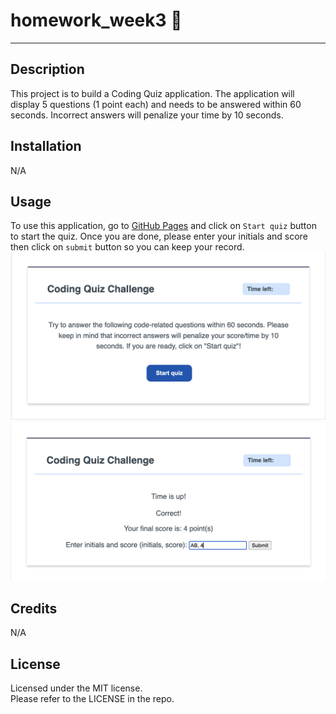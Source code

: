 # homework_week3  :book:
---
## Description
This project is to build a Coding Quiz application. The application will display 5 questions (1 point each) and needs to be answered within 60 seconds. Incorrect answers will penalize your time by 10 seconds.

## Installation
N/A

## Usage
To use this application, go to [GitHub Pages](_https://yumikakido.github.io/homework_week4/_) and click on `Start quiz` button to start the quiz. 
Once you are done, please enter your initials and score then click on `submit` button so you can keep your record.
![startQuiz](/assets/img/startQuiz.png) 
![initialsAndScore](/assets/img/initialsAndScore.png) 

## Credits
N/A

## License
Licensed under the MIT license. <br>Please refer to the LICENSE in the repo.
